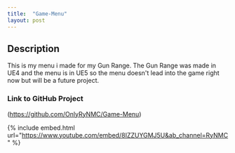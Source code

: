 ```yaml
---
title:  "Game-Menu"
layout: post
---
```


## Description

This is my menu i made for my Gun Range. The Gun Range was made in UE4 and the menu is in UE5 so the menu doesn't lead into the game right now but will be a future project.

### Link to GitHub Project
(https://github.com/OnlyRyNMC/Game-Menu)

{% include embed.html url="https://www.youtube.com/embed/8IZZUYGMJ5U&ab_channel=RyNMC" %}
